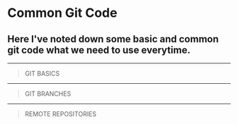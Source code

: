 # Common Git Code
Here I've noted down some basic and common git code what we need to use everytime.
---

---
> GIT BASICS
---
> GIT BRANCHES
---
> REMOTE REPOSITORIES
